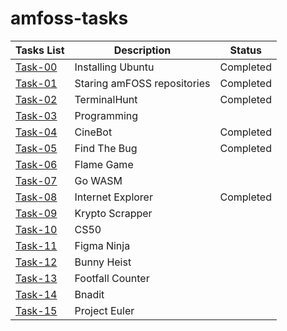 # amfoss-tasks
**Tasks List**|**Description**|**Status**
--------------|---------------|---------------
[Task-00](https://github.com/TheHuntsman4/amfoss-tasks/tree/main/task-00)|Installing Ubuntu|Completed
[Task-01](https://github.com/TheHuntsman4/amfoss-tasks/tree/main/task-01)|Staring amFOSS repositories|Completed
[Task-02](https://github.com/TheHuntsman4/amfoss-tasks/tree/main/task-02)|TerminalHunt|Completed
[Task-03]()|Programming|
[Task-04](https://github.com/TheHuntsman4/amfoss-tasks/tree/main/task-04)|CineBot|Completed
[Task-05](https://github.com/TheHuntsman4/amfoss-tasks/tree/main/task-05)|Find The Bug|Completed
[Task-06]()|Flame Game|
[Task-07]()|Go WASM|
[Task-08](https://github.com/TheHuntsman4/amfoss-tasks/tree/main/task-08)|Internet Explorer|Completed
[Task-09]()|Krypto Scrapper|
[Task-10]()|CS50|
[Task-11]()|Figma Ninja|
[Task-12]()|Bunny Heist|
[Task-13]()|Footfall Counter|
[Task-14]()|Bnadit|
[Task-15]()|Project Euler|


